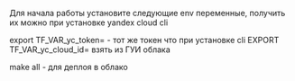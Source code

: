 Для начала работы установите следующие env переменные, получить их можно при установке yandex cloud cli

export TF_VAR_yc_token= - тот же токен что при установке cli
EXPORT TF_VAR_yc_cloud_id= взять из ГУИ облака

make all - для деплоя в облако